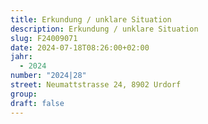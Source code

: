 ```yaml
---
title: Erkundung / unklare Situation
description: Erkundung / unklare Situation
slug: F24009071
date: 2024-07-18T08:26:00+02:00
jahr:
  - 2024
number: "2024|28"
street: Neumattstrasse 24, 8902 Urdorf
group:
draft: false
---
```

